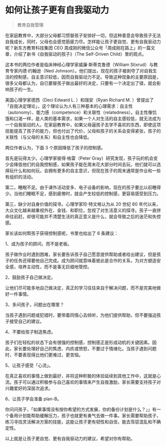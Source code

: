 # 如何让孩子更有自我驱动力

> 教育自我管理

在家庭教育中，大部分父母都习惯替孩子安排好一切，但这种善意会导致孩子无法自我成长，同时，父母也会感觉筋疲力尽。怎样能让孩子更自觉、更有自我驱动力呢？新东方教育科技集团 CEO 周成刚的微信公众号「周成刚在路上」的一篇文章，介绍了新书《自我驱动的孩子》（The Self-Driven Child）里的观点。

这本书的两位作者是临床神经心理学家威廉·斯蒂克鲁德（William Stixrud）与教育专家内德·约翰逊（Ned Johnson）。他们提出，现在的孩子被剥夺了对自我生活的控制感，自主意识较低，因而自我驱动力不足。导致这种现象的主要原因是，很多父母都认为，自已要替孩子做出最好的决定，只要有一个决定出了错，就会影响孩子的一生。

美国心理学家德西（Deci Edward L. ）和瑞安（Ryan Richard M. ）曾提出了「自我决定理论」，这个理论认为人有三种基本的心理需求：自主性（autonomy）、能力感（competence）和关联性（relatedness）。自主性像饥饿和口渴一样，是人类的基本需求，如果一个人对生活的自主感较低，就无法成为一个自我驱动的人。在家庭教育中，如果父母逼孩子去学不喜欢的东西，即使这项技能提高了孩子的能力，但也付出了代价，父母和孩子的关系会变得紧张，孩子的关联性（与父母的关系）和自主性也会降低。

两位作者认为，下面 3 个原因降低了孩子的控制感。

首先是玩得太少。心理学家彼得·格雷（Peter Gray）研究发现，孩子玩的机会变少会降低他们的自我控制感，如果孩子能在周末花大部分时间去玩，他们就可以选择玩什么和如何玩，会拥有更多的自主意识，但现在孩子的周末通常是作业和一些有组织的活动。

第二，睡眠不足。由于课外活动变多、电子设备的影响，现在的孩子要比以前睡得少。当他们睡眠不足，感到疲倦时，就会产生较低的控制感，更容易感受到压力。

第三，缺少对自身价值的探寻。心理学家珍·特文格认为从 20 世纪 60 年代以来，大众文化越来越重视外在、金钱、和职位，忽视了对生活意义的探寻。孩子一直拼命往前赶，却很可能并不清楚生活的真正意义是什么，就会导致之后的迷茫和失控感。

家长该如何帮孩子获得控制感呢，书里也给出了 6 条建议：

1、成为孩子的顾问，而不是老板。

孩子做作业时遇到困难，家长要告诉孩子自己愿意提供帮助或者给出建议，但是孩子的任务还得要他自己完成。成为顾问就意味着彼此是合作的关系，为对方塑造安全感，培养主动性，而不是事无巨细地管控。

2、鼓励孩子自己做决定。

让他们尽可能多地自己做决定，真正的学习往往来自于解决问题，而不是完美地做好一件事情。

3、多问孩子，问题出在哪里？

当孩子遇到问题或犯错时，要带着同情心去倾听，为他们提供帮助，但不要强迫孩子接受自己的建议。

4、不要给孩子制造焦虑。

孩子们在轻松的状态下会有很强的控制感，控制感正是形成动机的关键因素。因此，家长要处理好自己的焦虑、内疚或愤怒，不要过于情绪化。当孩子遇到问题时，不要表现得比他们更难过，更苦恼。

5、让孩子感受「心流」。

在真正喜欢的事情上做到最好，并将这种积极的体验延续到其他工作中，这就是心流。孩子可以通过积极参与自己喜欢的事情来产生自我激励，家长需要支持孩子对兴趣爱好的深层次追求。

6、让孩子学会准备 plan-B。

你问问孩子，「如果事情没有按你希望的方式发展，你的备份计划是什么？」」有一个备用计划能帮助缓解压力，孩子也就更有勇气去做一件事。家长需要帮助孩子，练习寻找灵活解决方案的技能，这能让孩子更有韧性和自信，能去驾驭混乱和不确定性。

以上就是让孩子更自觉、更有自我驱动力的建议，希望对你有帮助。

